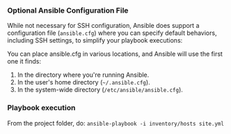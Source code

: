 ### Optional Ansible Configuration File

While not necessary for SSH configuration, Ansible does support a configuration file (`ansible.cfg`) where you can specify default behaviors, including SSH settings, to simplify your playbook executions:

You can place ansible.cfg in various locations, and Ansible will use the first one it finds:

1. In the directory where you're running Ansible.
2. In the user's home directory (`~/.ansible.cfg`).
3. In the system-wide directory (`/etc/ansible/ansible.cfg`).

### Playbook execution

From the project folder, do: `ansible-playbook -i inventory/hosts site.yml`